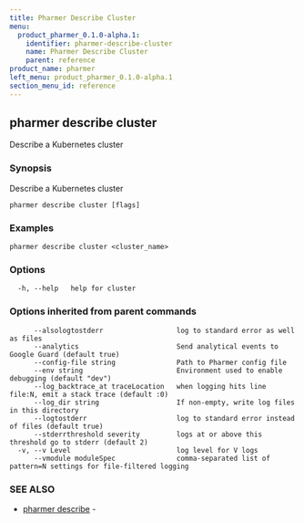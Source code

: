 ```yaml
---
title: Pharmer Describe Cluster
menu:
  product_pharmer_0.1.0-alpha.1:
    identifier: pharmer-describe-cluster
    name: Pharmer Describe Cluster
    parent: reference
product_name: pharmer
left_menu: product_pharmer_0.1.0-alpha.1
section_menu_id: reference
---
```

## pharmer describe cluster

Describe a Kubernetes cluster

### Synopsis


Describe a Kubernetes cluster

```
pharmer describe cluster [flags]
```

### Examples

```
pharmer describe cluster <cluster_name>
```

### Options

```
  -h, --help   help for cluster
```

### Options inherited from parent commands

```
      --alsologtostderr                  log to standard error as well as files
      --analytics                        Send analytical events to Google Guard (default true)
      --config-file string               Path to Pharmer config file
      --env string                       Environment used to enable debugging (default "dev")
      --log_backtrace_at traceLocation   when logging hits line file:N, emit a stack trace (default :0)
      --log_dir string                   If non-empty, write log files in this directory
      --logtostderr                      log to standard error instead of files (default true)
      --stderrthreshold severity         logs at or above this threshold go to stderr (default 2)
  -v, --v Level                          log level for V logs
      --vmodule moduleSpec               comma-separated list of pattern=N settings for file-filtered logging
```

### SEE ALSO
* [pharmer describe](/docs/reference/pharmer_describe.md)	 - 

